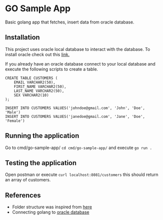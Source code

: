 # GO Sample App
Basic golang app that fetches, insert data from oracle database.

## Installation
This project uses oracle local database to interact with the database. To install oracle check out this [link.](https://www.oracle.com/ph/database/technologies/oracle-database-software-downloads.html)

If you already have an oracle database connect to your local database and execute the following scripts to create a table.
```
CREATE TABLE CUSTOMERS (
    EMAIL VARCHAR2(50),
    FIRST_NAME VARCHAR2(50),
    LAST_NAME VARCHAR2(50),
    SEX VARCHAR2(10)
);
```

```
INSERT INTO CUSTOMERS VALUES('johndoe@gmail.com', 'John', 'Doe', 'Male')
INSERT INTO CUSTOMERS VALUES('janedoe@gmail.com', 'Jane', 'Doe', 'Female')
```

## Running the application
Go to cmd/go-sample-app/ ```cd cmd/go-sample-app/``` and execute ```go run .```

## Testing the application
Open postman or execute ```curl localhost:8081/customers``` this should return an array of customers.

## References
- Folder structure was inspired from [here](https://www.youtube.com/watch?v=dxPakeBsgl4)
- Connecting golang to [oracle database](https://blogs.oracle.com/developers/post/connecting-a-go-application-to-oracle-database)

